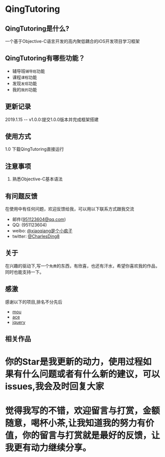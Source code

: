 # QingTutoring

## QingTutoring是什么?
一个基于Objective-C语言开发的高内聚低耦合的iOS开发项目学习框架
## QingTutoring有哪些功能？

* 辅导班`辅导班`功能
* 课程`课程`功能
* 发现`发现`功能
* 我的`我的`功能

## 更新记录
2019.1.15 -- v1.0.0:提交1.0.0版本并完成框架搭建

## 使用方式
1.0 下载QingTutoring直接运行

## 注意事项
1. 熟悉Objective-C基本语法

## 有问题反馈
在使用中有任何问题，欢迎反馈给我，可以用以下联系方式跟我交流
* 邮件(951123604@qq.com)
* QQ: (951123604)
* weibo: [@xiaoqiang是个小疯子](https://weibo.com/p/1005055732746027/home?from=page_100505&mod=TAB#place)
* twitter: [@CharlesDing8](https://twitter.com/CharlesDing8)

## 关于
在兴趣的驱动下,写一个`免费`的东西，有欣喜，也还有汗水，希望你喜欢我的作品，同时也能支持一下。
## 感激
感谢以下的项目,排名不分先后

* [mou](http://mouapp.com/) 
* [ace](http://ace.ajax.org/)
* [jquery](http://jquery.com)

## 相关作品
# 你的Star是我更新的动力，使用过程如果有什么问题或者有什么新的建议，可以issues,我会及时回复大家
# 觉得我写的不错，欢迎留言与打赏，金额随意，喝杯小茶,让我知道我的努力有价值，你的留言与打赏就是最好的反馈，让我更有动力继续分享。



